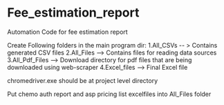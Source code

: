 # Fee_estimation_report
Automation Code for fee estimation report

Create Following folders in the main program dir:
1.All_CSVs -- > Contains generated CSV files
2.All_Files --> Contains files for reading data sources
3.All_Pdf_Files --> Download directory for pdf files that are being downloaded using web-scraper
4.Excel_files --> Final Excel file

chromedriver.exe should be at project level directory

Put chemo auth report and asp pricing list excelfiles into All_Files folder
